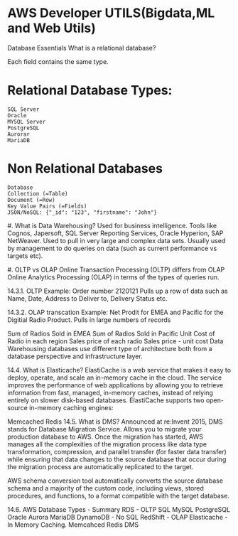 # AWS Developer UTILS(Bigdata,ML and Web Utils)

Database Essentials
What is a relational database?

Each field contains the same type.
# Relational Database Types:

	SQL Server
	Oracle
	MYSQL Server
	PostgreSQL
	Aurorar
	MariaDB
# Non Relational Databases
	Database
	Collection (=Table)
	Document (=Row)
	Key Value Pairs (=Fields)
	JSON/NoSQL: {"_id": "123", "firstname": "John"}

#. What is Data Warehousing?
	Used for business intelligence. Tools like Cognos, Japersoft, SQL Server Reporting Services, Oracle Hyperion, SAP NetWeaver.
	Used to pull in very large and complex data sets. Usually used by management to do queries on data (such as current performance vs targets etc).

#. OLTP vs OLAP
	Online Transaction Processing (OLTP) differs from OLAP Online Analytics Processing (OLAP) in terms of the types of queries run.

14.3.1. OLTP Example:
Order number 2120121 Pulls up a row of data such as Name, Date, Address to Deliver to, Delivery Status etc.

14.3.2. OLAP transcation Example:
Net Prodit for EMEA and Pacific for the Digitial Radio Product. Pulls in large numbers of records

Sum of Radios Sold in EMEA
Sum of Radios Sold in Pacific
Unit Cost of Radio in each region
Sales price of each radio
Sales price - unit cost
Data Warehousing databases use different type of architecture both from a database perspective and infrastructure layer.

14.4. What is Elasticache?
ElastiCache is a web service that makes it easy to deploy, operate, and scale an in-memory cache in the cloud. The service improves the performance of web applications by allowing you to retrieve information from fast, managed, in-memory caches, instead of relying entirely on slower disk-based databases. ElastiCache supports two open-source in-memory caching engines:

Memcached
Redis
14.5. What is DMS?
Announced at re:Invent 2015, DMS stands for Database Migration Service. Allows you to migrate your production database to AWS. Once the migration has started, AWS manages all the complexities of the migration process like data type transformation, compression, and parallel transfer (for faster data transfer) while ensuring that data changes to the source database that occur during the migration process are automatically replicated to the target.

AWS schema conversion tool automatically converts the source database schema and a majority of the custom code, including views, stored procedures, and functions, to a format compatible with the target database.

14.6. AWS Database Types - Summary
RDS - OLTP
SQL
MySQL
PostgreSQL
Oracle
Aurora
MariaDB
DynamoDB - No SQL
RedShift - OLAP
Elasticache - In Memory Caching.
Memcahced
Redis
DMS
